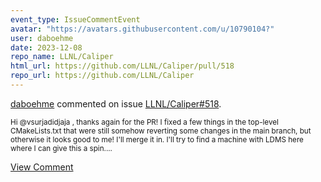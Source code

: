```yaml
---
event_type: IssueCommentEvent
avatar: "https://avatars.githubusercontent.com/u/10790104?"
user: daboehme
date: 2023-12-08
repo_name: LLNL/Caliper
html_url: https://github.com/LLNL/Caliper/pull/518
repo_url: https://github.com/LLNL/Caliper
---
```


<a href='https://github.com/daboehme' target='_blank'>daboehme</a> commented on issue <a href='https://github.com/LLNL/Caliper/pull/518' target='_blank'>LLNL/Caliper#518</a>.

<small>Hi @vsurjadidjaja , thanks again for the PR! I fixed a few things in the top-level CMakeLists.txt that were still somehow reverting some changes in the main branch, but otherwise it looks good to me! I'll merge it in. I'll try to find a machine with LDMS here where I can give this a spin....</small>

<a href='https://github.com/LLNL/Caliper/pull/518' target='_blank'>View Comment</a>